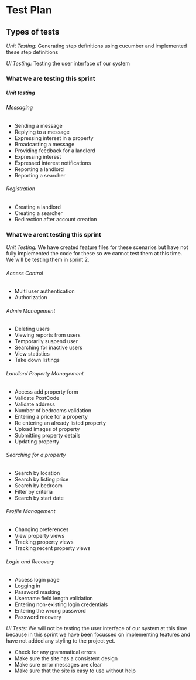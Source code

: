 # Test Plan

## Types of tests

<em>Unit Testing:</em> Generating step definitions using cucumber and implemented these step definitions
	
<em>UI Testing:</em> Testing the user interface of our system

### What we are testing this sprint 

##### Unit testing

###### Messaging
* Sending a message
* Replying to a message
* Expressing interest in a property
* Broadcasting a message
* Providing feedback for a landlord
* Expressing interest
* Expressed interest notifications
* Reporting a landlord
* Reporting a searcher

###### Registration
* Creating a landlord
* Creating a searcher
* Redirection after account creation



### What we arent testing this sprint

<em>Unit Testing:</em> We have created feature files for these scenarios but have not fully implemented the code for these so we cannot test them at this time. We will be testing them in sprint 2.
	
###### Access Control
* Multi user authentication
* Authorization

###### Admin Management
* Deleting users
* Viewing reports from users
* Temporarily suspend user
* Searching for inactive users
* View statistics
* Take down listings

###### Landlord Property Management
* Access add property form
* Validate PostCode
* Validate address
* Number of bedrooms validation
* Entering a price for a property
* Re entering an already listed property
* Upload images of property
* Submitting property details
* Updating property

###### Searching for a property
* Search by location
* Search by listing price
* Search by bedroom
* Filter by criteria 
* Search by start date

###### Profile Management
* Changing preferences
* View property views
* Tracking property views
* Tracking recent property views

###### Login and Recovery
* Access login page
* Logging in
* Password masking 
* Username field length validation
* Entering non-existing login credentials
* Entering the wrong password
* Password recovery


<em>UI Tests:</em> We will not be testing the user interface of our system at this time because in this sprint we have been focussed on implementing features and have not added any styling to the project yet.
* Check for any grammatical errors
* Make sure the site has a consistent design
* Make sure error messages are clear
* Make sure that the site is easy to use without help





















